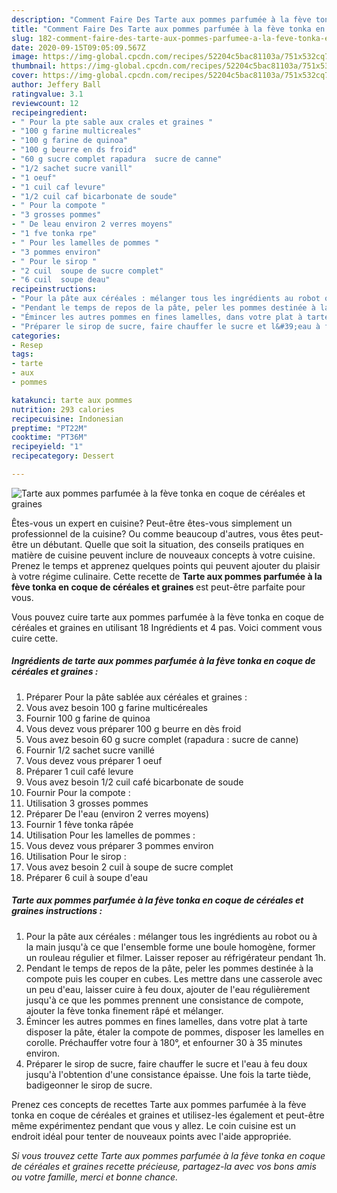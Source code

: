 ```yaml
---
description: "Comment Faire Des Tarte aux pommes parfumée à la fève tonka en coque de céréales et graines"
title: "Comment Faire Des Tarte aux pommes parfumée à la fève tonka en coque de céréales et graines"
slug: 182-comment-faire-des-tarte-aux-pommes-parfumee-a-la-feve-tonka-en-coque-de-cereales-et-graines
date: 2020-09-15T09:05:09.567Z
image: https://img-global.cpcdn.com/recipes/52204c5bac81103a/751x532cq70/tarte-aux-pommes-parfumee-a-la-feve-tonka-en-coque-de-cereales-et-graines-photo-principale-de-la-recette.jpg
thumbnail: https://img-global.cpcdn.com/recipes/52204c5bac81103a/751x532cq70/tarte-aux-pommes-parfumee-a-la-feve-tonka-en-coque-de-cereales-et-graines-photo-principale-de-la-recette.jpg
cover: https://img-global.cpcdn.com/recipes/52204c5bac81103a/751x532cq70/tarte-aux-pommes-parfumee-a-la-feve-tonka-en-coque-de-cereales-et-graines-photo-principale-de-la-recette.jpg
author: Jeffery Ball
ratingvalue: 3.1
reviewcount: 12
recipeingredient:
- " Pour la pte sable aux crales et graines "
- "100 g farine multicreales"
- "100 g farine de quinoa"
- "100 g beurre en ds froid"
- "60 g sucre complet rapadura  sucre de canne"
- "1/2 sachet sucre vanill"
- "1 oeuf"
- "1 cuil caf levure"
- "1/2 cuil caf bicarbonate de soude"
- " Pour la compote "
- "3 grosses pommes"
- " De leau environ 2 verres moyens"
- "1 fve tonka rpe"
- " Pour les lamelles de pommes "
- "3 pommes environ"
- " Pour le sirop "
- "2 cuil  soupe de sucre complet"
- "6 cuil  soupe deau"
recipeinstructions:
- "Pour la pâte aux céréales : mélanger tous les ingrédients au robot ou à la main jusqu&#39;à ce que l&#39;ensemble forme une boule homogène, former un rouleau régulier et filmer. Laisser reposer au réfrigérateur pendant 1h."
- "Pendant le temps de repos de la pâte, peler les pommes destinée à la compote puis les couper en cubes. Les mettre dans une casserole avec un peu d&#39;eau, laisser cuire à feu doux, ajouter de l&#39;eau régulièrement jusqu&#39;à ce que les pommes prennent une consistance de compote, ajouter la fève tonka finement râpé et mélanger."
- "Émincer les autres pommes en fines lamelles, dans votre plat à tarte disposer la pâte, étaler la compote de pommes, disposer les lamelles en corolle. Préchauffer votre four à 180°, et enfourner 30 à 35 minutes environ."
- "Préparer le sirop de sucre, faire chauffer le sucre et l&#39;eau à feu doux jusqu&#39;à l&#39;obtention d&#39;une consistance épaisse. Une fois la tarte tiède, badigeonner le sirop de sucre."
categories:
- Resep
tags:
- tarte
- aux
- pommes

katakunci: tarte aux pommes 
nutrition: 293 calories
recipecuisine: Indonesian
preptime: "PT22M"
cooktime: "PT36M"
recipeyield: "1"
recipecategory: Dessert

---
```



![Tarte aux pommes parfumée à la fève tonka en coque de céréales et graines](https://img-global.cpcdn.com/recipes/52204c5bac81103a/751x532cq70/tarte-aux-pommes-parfumee-a-la-feve-tonka-en-coque-de-cereales-et-graines-photo-principale-de-la-recette.jpg)

Êtes-vous un expert en cuisine? Peut-être êtes-vous simplement un professionnel de la cuisine? Ou comme beaucoup d'autres, vous êtes peut-être un débutant. Quelle que soit la situation, des conseils pratiques en matière de cuisine peuvent inclure de nouveaux concepts à votre cuisine. Prenez le temps et apprenez quelques points qui peuvent ajouter du plaisir à votre régime culinaire. Cette recette de <strong> Tarte aux pommes parfumée à la fève tonka en coque de céréales et graines </strong> est peut-être parfaite pour vous.

<!--inarticleads1-->

Vous pouvez cuire tarte aux pommes parfumée à la fève tonka en coque de céréales et graines en utilisant 18 Ingrédients et 4 pas. Voici comment vous cuire cette.

##### Ingrédients de tarte aux pommes parfumée à la fève tonka en coque de céréales et graines :

1. Préparer  Pour la pâte sablée aux céréales et graines :
1. Vous avez besoin 100 g farine multicéreales
1. Fournir 100 g farine de quinoa
1. Vous devez vous préparer 100 g beurre en dès froid
1. Vous avez besoin 60 g sucre complet (rapadura : sucre de canne)
1. Fournir 1/2 sachet sucre vanillé
1. Vous devez vous préparer 1 oeuf
1. Préparer 1 cuil café levure
1. Vous avez besoin 1/2 cuil café bicarbonate de soude
1. Fournir  Pour la compote :
1. Utilisation 3 grosses pommes
1. Préparer  De l&#39;eau (environ 2 verres moyens)
1. Fournir 1 fève tonka râpée
1. Utilisation  Pour les lamelles de pommes :
1. Vous devez vous préparer 3 pommes environ
1. Utilisation  Pour le sirop :
1. Vous avez besoin 2 cuil à soupe de sucre complet
1. Préparer 6 cuil à soupe d&#39;eau




<!--inarticleads2-->

##### Tarte aux pommes parfumée à la fève tonka en coque de céréales et graines instructions :

1. Pour la pâte aux céréales : mélanger tous les ingrédients au robot ou à la main jusqu&#39;à ce que l&#39;ensemble forme une boule homogène, former un rouleau régulier et filmer. Laisser reposer au réfrigérateur pendant 1h.
1. Pendant le temps de repos de la pâte, peler les pommes destinée à la compote puis les couper en cubes. Les mettre dans une casserole avec un peu d&#39;eau, laisser cuire à feu doux, ajouter de l&#39;eau régulièrement jusqu&#39;à ce que les pommes prennent une consistance de compote, ajouter la fève tonka finement râpé et mélanger.
1. Émincer les autres pommes en fines lamelles, dans votre plat à tarte disposer la pâte, étaler la compote de pommes, disposer les lamelles en corolle. Préchauffer votre four à 180°, et enfourner 30 à 35 minutes environ.
1. Préparer le sirop de sucre, faire chauffer le sucre et l&#39;eau à feu doux jusqu&#39;à l&#39;obtention d&#39;une consistance épaisse. Une fois la tarte tiède, badigeonner le sirop de sucre.




<!--inarticleads1-->

<p>
Prenez ces concepts de recettes Tarte aux pommes parfumée à la fève tonka en coque de céréales et graines et utilisez-les également et peut-être même expérimentez pendant que vous y allez. Le coin cuisine est un endroit idéal pour tenter de nouveaux points avec l'aide appropriée.
</p>

<p>
<i>Si vous trouvez cette Tarte aux pommes parfumée à la fève tonka en coque de céréales et graines recette précieuse, partagez-la avec vos bons amis ou votre famille, merci et bonne chance.</i>
</p>

